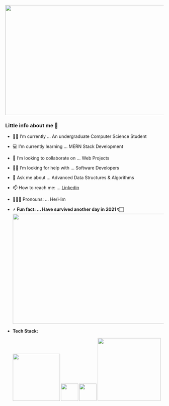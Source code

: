 <img src="https://i2.wp.com/allhtaccess.info/wp-content/uploads/2018/03/programming.gif?fit=1281%2C716&ssl=1" width="1024" height="350"></img>

### Little info about me 👋


- 💁🏻 I’m currently ... An undergraduate Computer Science Student 
- 💻 I’m currently learning ... MERN Stack Development 
- 👀 I’m looking to collaborate on ... Web Projects
- ✌🏻 I’m looking for help with ... Software Developers
- 💬 Ask me about ... Advanced Data Structures & Algorithms
- 📫 How to reach me: ... [Linkedin](https://www.linkedin.com/in/madhur-sde/)
- 👨🏻‍💻 Pronouns: ... He/Him
- ⚡ <B>Fun fact: ... Have survived another day in 2021 👇🏻
 <img src="https://i.pinimg.com/originals/1f/cb/2a/1fcb2af4376fe78b6d82197bd1fdbff6.gif" width="1024" height="350"></img>

- Tech Stack:
  <p float="left">
    <img src="https://www.freepnglogos.com/uploads/html5-logo-png/html5-logo-devextreme-multi-purpose-controls-html-javascript-3.png" width="150"/>
    <img src="https://www.searchpng.com/wp-content/uploads/2019/02/Bootstrap-Logo-PNG.png" width="55"/>
    <img src="https://i.pinimg.com/736x/a2/dc/32/a2dc3249364449a49f01a6275d277b8c.jpg" width="55"/>
    <img src="https://webassets.mongodb.com/_com_assets/cms/MongoDB_Logo_FullColorBlack_RGB-4td3yuxzjs.png" width="200"/>
  </p>


